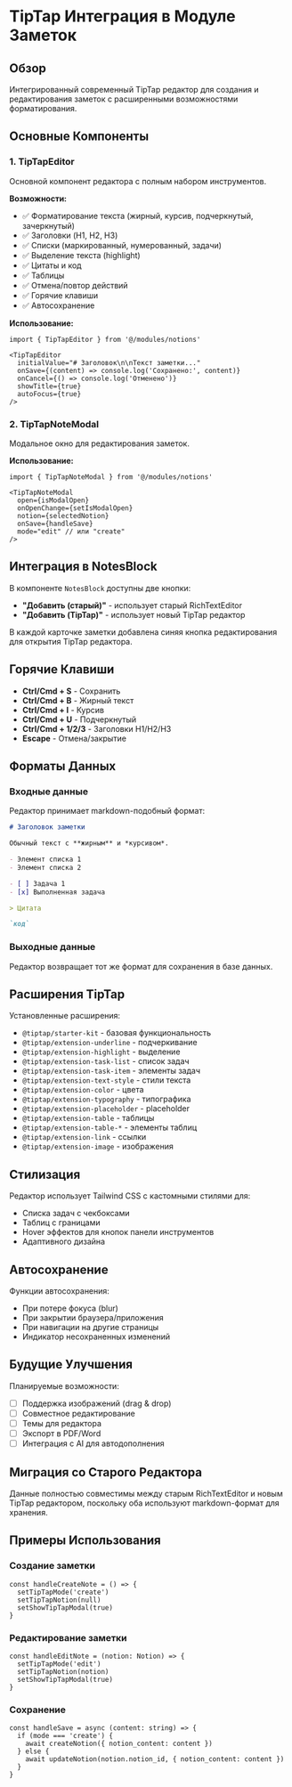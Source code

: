 # TipTap Интеграция в Модуле Заметок

## Обзор

Интегрированный современный TipTap редактор для создания и редактирования заметок с расширенными возможностями форматирования.

## Основные Компоненты

### 1. TipTapEditor
Основной компонент редактора с полным набором инструментов.

**Возможности:**
- ✅ Форматирование текста (жирный, курсив, подчеркнутый, зачеркнутый)
- ✅ Заголовки (H1, H2, H3)
- ✅ Списки (маркированный, нумерованный, задачи)
- ✅ Выделение текста (highlight)
- ✅ Цитаты и код
- ✅ Таблицы
- ✅ Отмена/повтор действий
- ✅ Горячие клавиши
- ✅ Автосохранение

**Использование:**
```tsx
import { TipTapEditor } from '@/modules/notions'

<TipTapEditor
  initialValue="# Заголовок\n\nТекст заметки..."
  onSave={(content) => console.log('Сохранено:', content)}
  onCancel={() => console.log('Отменено')}
  showTitle={true}
  autoFocus={true}
/>
```

### 2. TipTapNoteModal
Модальное окно для редактирования заметок.

**Использование:**
```tsx
import { TipTapNoteModal } from '@/modules/notions'

<TipTapNoteModal
  open={isModalOpen}
  onOpenChange={setIsModalOpen}
  notion={selectedNotion}
  onSave={handleSave}
  mode="edit" // или "create"
/>
```

## Интеграция в NotesBlock

В компоненте `NotesBlock` доступны две кнопки:
- **"Добавить (старый)"** - использует старый RichTextEditor
- **"Добавить (TipTap)"** - использует новый TipTap редактор

В каждой карточке заметки добавлена синяя кнопка редактирования для открытия TipTap редактора.

## Горячие Клавиши

- **Ctrl/Cmd + S** - Сохранить
- **Ctrl/Cmd + B** - Жирный текст
- **Ctrl/Cmd + I** - Курсив
- **Ctrl/Cmd + U** - Подчеркнутый
- **Ctrl/Cmd + 1/2/3** - Заголовки H1/H2/H3
- **Escape** - Отмена/закрытие

## Форматы Данных

### Входные данные
Редактор принимает markdown-подобный формат:
```markdown
# Заголовок заметки

Обычный текст с **жирным** и *курсивом*.

- Элемент списка 1
- Элемент списка 2

- [ ] Задача 1
- [x] Выполненная задача

> Цитата

`код`
```

### Выходные данные
Редактор возвращает тот же формат для сохранения в базе данных.

## Расширения TipTap

Установленные расширения:
- `@tiptap/starter-kit` - базовая функциональность
- `@tiptap/extension-underline` - подчеркивание
- `@tiptap/extension-highlight` - выделение
- `@tiptap/extension-task-list` - список задач
- `@tiptap/extension-task-item` - элементы задач
- `@tiptap/extension-text-style` - стили текста
- `@tiptap/extension-color` - цвета
- `@tiptap/extension-typography` - типографика
- `@tiptap/extension-placeholder` - placeholder
- `@tiptap/extension-table` - таблицы
- `@tiptap/extension-table-*` - элементы таблиц
- `@tiptap/extension-link` - ссылки
- `@tiptap/extension-image` - изображения

## Стилизация

Редактор использует Tailwind CSS с кастомными стилями для:
- Списка задач с чекбоксами
- Таблиц с границами
- Hover эффектов для кнопок панели инструментов
- Адаптивного дизайна

## Автосохранение

Функции автосохранения:
- При потере фокуса (blur)
- При закрытии браузера/приложения
- При навигации на другие страницы
- Индикатор несохраненных изменений

## Будущие Улучшения

Планируемые возможности:
- [ ] Поддержка изображений (drag & drop)
- [ ] Совместное редактирование
- [ ] Темы для редактора
- [ ] Экспорт в PDF/Word
- [ ] Интеграция с AI для автодополнения

## Миграция со Старого Редактора

Данные полностью совместимы между старым RichTextEditor и новым TipTap редактором, поскольку оба используют markdown-формат для хранения.

## Примеры Использования

### Создание заметки
```tsx
const handleCreateNote = () => {
  setTipTapMode('create')
  setTipTapNotion(null)
  setShowTipTapModal(true)
}
```

### Редактирование заметки
```tsx
const handleEditNote = (notion: Notion) => {
  setTipTapMode('edit')
  setTipTapNotion(notion)
  setShowTipTapModal(true)
}
```

### Сохранение
```tsx
const handleSave = async (content: string) => {
  if (mode === 'create') {
    await createNotion({ notion_content: content })
  } else {
    await updateNotion(notion.notion_id, { notion_content: content })
  }
}
``` 